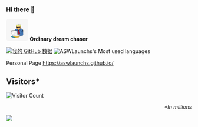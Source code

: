 ### Hi there 👋
<p> <img src="./avatar.gif" style="text-align:center;border-radius:7px;width:60px"/> <b>Ordinary dream chaser</b> </p>


<!--
**ASWLaunchs/ASWLaunchs** is a ✨ _special_ ✨ repository because its `README.md` (this file) appears on your GitHub profile.

Here are some ideas to get you started:

- 🔭 I’m currently working on ...
- 🌱 I’m currently learning ...
- 👯 I’m looking to collaborate on ...
- 🤔 I’m looking for help with ...
- 💬 Ask me about ...
- 📫 How to reach me: ...
- 😄 Pronouns: ...
- ⚡ Fun fact: ...
-->

[![我的 GitHub 数据](https://github-readme-stats.vercel.app/api?username=ASWLaunchs)]()
![ASWLaunchs's Most used languages](https://github-readme-stats.vercel.app/api/top-langs/?username=ASWLaunchs&layout=compact&hide_border=true&langs_count=10)

Personal Page
https://aswlaunchs.github.io/

## Visitors*
![Visitor Count](https://profile-counter.glitch.me/aswlaunchs/count.svg)
*<p align="right">&#42;In millions</p>*

![](http://antzuhl.cn:4000/get/@littleTreeme)
